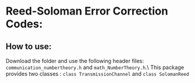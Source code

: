 # Reed-Soloman Error Correction Codes:

## How to use:
Download the folder and use the following header files: ``communication_numbertheory.h`` and ``math_NumberTheory.h``.\\
This package provides two classes : ``class TransmissionChannel`` and ``class SolomanReed``
